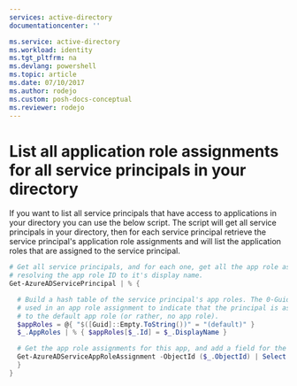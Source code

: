 ```yaml
---
services: active-directory
documentationcenter: ''

ms.service: active-directory
ms.workload: identity
ms.tgt_pltfrm: na
ms.devlang: powershell
ms.topic: article
ms.date: 07/10/2017
ms.author: rodejo
ms.custom: posh-docs-conceptual
ms.reviewer: rodejo
---
```

# List all application role assignments for all service principals in your directory

If you want to list all service principals that have access to applications in your directory you can use the below script. The script will get all service principals in your directory, then for each service principal retrieve the service principal's application role assignments and will list the application roles that are assigned to the service principal.
```powershell
# Get all service principals, and for each one, get all the app role assignments, 
# resolving the app role ID to it's display name. 
Get-AzureADServicePrincipal | % {

  # Build a hash table of the service principal's app roles. The 0-Guid is
  # used in an app role assignment to indicate that the principal is assigned
  # to the default app role (or rather, no app role).
  $appRoles = @{ "$([Guid]::Empty.ToString())" = "(default)" }
  $_.AppRoles | % { $appRoles[$_.Id] = $_.DisplayName }

  # Get the app role assignments for this app, and add a field for the app role name
  Get-AzureADServiceAppRoleAssignment -ObjectId ($_.ObjectId) | Select ResourceDisplayName, PrincipalDisplayName,  Id | % {  $_ | Add-Member "AppRoleDisplayName" $appRoles[$_.Id] -Passthru
  }
}
```
